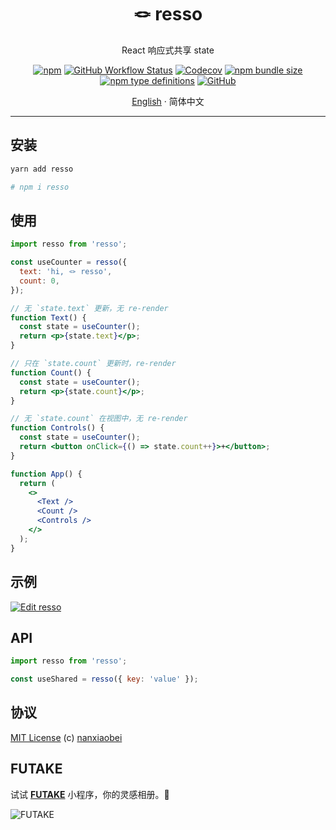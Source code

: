 <div align="center">
<h1>🪢 resso</h1>

React 响应式共享 state

[![npm](https://img.shields.io/npm/v/resso?style=flat-square)](https://www.npmjs.com/package/resso)
[![GitHub Workflow Status](https://img.shields.io/github/workflow/status/nanxiaobei/resso/Test?style=flat-square)](https://github.com/nanxiaobei/resso/actions?query=workflow%3ATest)
[![Codecov](https://img.shields.io/codecov/c/github/nanxiaobei/resso?style=flat-square)](https://codecov.io/gh/nanxiaobei/resso)
[![npm bundle size](https://img.shields.io/bundlephobia/minzip/resso?style=flat-square)](https://bundlephobia.com/result?p=resso)
[![npm type definitions](https://img.shields.io/npm/types/typescript?style=flat-square)](https://github.com/nanxiaobei/resso/blob/main/src/index.ts)
[![GitHub](https://img.shields.io/github/license/nanxiaobei/resso?style=flat-square)](https://github.com/nanxiaobei/resso/blob/main/LICENSE)

[English](./README.md) · 简体中文

</div>

---

## 安装

```sh
yarn add resso

# npm i resso
```

## 使用

```jsx
import resso from 'resso';

const useCounter = resso({
  text: 'hi, 🪢 resso',
  count: 0,
});

// 无 `state.text` 更新，无 re-render
function Text() {
  const state = useCounter();
  return <p>{state.text}</p>;
}

// 只在 `state.count` 更新时，re-render
function Count() {
  const state = useCounter();
  return <p>{state.count}</p>;
}

// 无 `state.count` 在视图中，无 re-render
function Controls() {
  const state = useCounter();
  return <button onClick={() => state.count++}>+</button>;
}

function App() {
  return (
    <>
      <Text />
      <Count />
      <Controls />
    </>
  );
}
```

## 示例

[![Edit resso](https://codesandbox.io/static/img/play-codesandbox.svg)](https://codesandbox.io/s/resso-ol8dn?file=/src/App.jsx)

## API

```js
import resso from 'resso';

const useShared = resso({ key: 'value' });
```

## 协议

[MIT License](https://github.com/nanxiaobei/resso/blob/main/LICENSE) (c) [nanxiaobei](https://lee.so/)

## FUTAKE

试试 [**FUTAKE**](https://sotake.com/f) 小程序，你的灵感相册。🌈

![FUTAKE](https://s3.jpg.cm/2021/09/21/IFG3wi.png)
